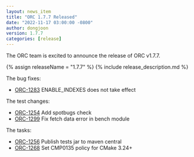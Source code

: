```yaml
---
layout: news_item
title: "ORC 1.7.7 Released"
date: "2022-11-17 03:00:00 -0800"
author: dongjoon
version: 1.7.7
categories: [release]
---
```


The ORC team is excited to announce the release of ORC v1.7.7.

{% assign releaseName = "1.7.7" %}
{% include release_description.md %}

The bug fixes:
- [ORC-1283]({{site.jira}}/ORC-1283) ENABLE_INDEXES does not take effect

The test changes:
- [ORC-1254]({{site.jira}}/ORC-1254) Add spotbugs check
- [ORC-1299]({{site.jira}}/ORC-1299) Fix fetch data error in bench module

The tasks:
- [ORC-1256]({{site.jira}}/ORC-1256) Publish tests jar to maven central
- [ORC-1268]({{site.jira}}/ORC-1268) Set CMP0135 policy for CMake 3.24+
